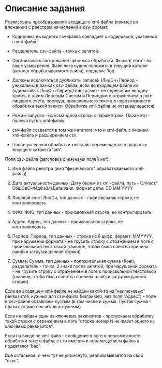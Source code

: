 # Описание задания

Реализовать преобразование входящего xml-файла (пример во вложении) с реестром начислений в csv-формат.

- Кодировка выходного csv-файла совпадает с кодировкой, указанной в xml-файле.

- Разделитель csv-файла - точка с запятой.

- Организовать логирование процесса обработки. Формат лога - на ваше усмотрение. Файл лога нужно положить в текущий каталог (каталог обрабатываемого файла), подпапка 'log'.

- Должны исключаться дубликаты записей (ЛицСч+Период - уникальны в рамках csv-файла, если во входящем файле их (одинаковых ЛицСч+Период) несколько - не переносим ни одну запись с таким Лицевым Счетом и Периодом с отражением в логе лицевого счета, периода, произвольного текста о невозможности обработки такой записи. Обработка xml-файла не останавливается)

- Режим запуска - из командной строки с параметром. Параметр - полный путь к xml-файлу.

- csv-файл создается в том же каталоге, что и xml-файл, с именем xml-файла и расширением csv.

- После успешной обработки xml-файл перемещается в подпапку текущего каталога 'arh'.

Поля csv-файла (заголовка с именами полей нет):

1. Имя файла реестра (имя "физического" обрабатываемого xml-файла).

2. Дата актуальности данных: Дату берем из xml-файла, путь - СлЧаст/ОбщСвСч/ИдФайл/ДатаФайл. Формат даты: DD.MM.YYYY

3. Лицевой счет: ЛицСч, тип данных - произвольная строка, не контролировать

4. ФИО: ФИО, тип данных - произвольная строка, не контролировать

5. Адрес: Адрес, тип данных - произвольная строка, не контролировать

6. Период: Период, тип данных - строка из 6 цифр, формат: MMYYYY, при нарушении формата - не грузить строку с отражением в логе с произвольной текстовкой (главное, чтобы была понятна причина ошибки загрузки данной строки)

7. Сумма: Сумма, тип данных – положительная сумма (float), разделитель - точка, 2 знака после запятой, при нарушении формата - не грузить строку с отражением в логе с произвольной текстовкой (главное, чтобы была понятна причина ошибки загрузки данной строки)

Если во входящем xml-файле не найден какой-то из "неключевых" реквизитов, нужных для csv-файла (например, нет поля "Адрес") - поле в csv-файле оставляем пустым (в том числе и сумма. Пустая сумма - плати сколько посчитаешь нужным)

Если не найден один из ключевых реквизитов - пропускаем обработку такой строки с отражением в логе "сторка номер N не имеет одного из ключевых реквизитов".

Если на входе не xml-файл - сообщение в логе о невозможности обработки такого файла с его именем и перемещением файла в подкаталог 'bad'.

Все остальное, о чем тут не упомянуто, реализовывается на свой "вкус".
